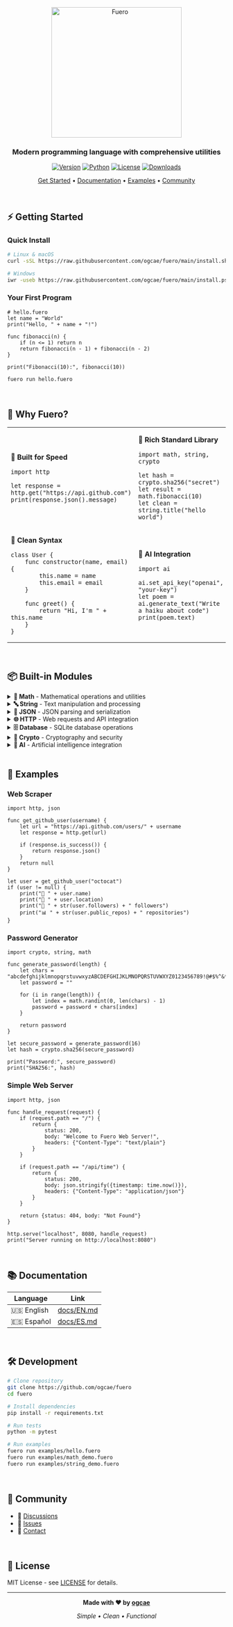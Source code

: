 <div align="center">

<picture>
  <source media="(prefers-color-scheme: dark)" srcset="https://raw.githubusercontent.com/ogcae/fuero/main/.github/logo-dark.svg">
  <img alt="Fuero" src="https://raw.githubusercontent.com/ogcae/fuero/main/.github/logo-light.svg" width="300">
</picture>

<h3>Modern programming language with comprehensive utilities</h3>

[![Version](https://img.shields.io/badge/version-1.1.1-blue?style=flat-square)](https://github.com/ogcae/fuero/releases)
[![Python](https://img.shields.io/badge/python-3.8+-green?style=flat-square)](https://python.org)
[![License](https://img.shields.io/badge/license-MIT-orange?style=flat-square)](LICENSE)
[![Downloads](https://img.shields.io/github/downloads/ogcae/fuero/total?style=flat-square)](https://github.com/ogcae/fuero/releases)

[Get Started](#-getting-started) • [Documentation](docs/EN.md) • [Examples](#-examples) • [Community](#-community)

</div>

<br>

## ⚡ Getting Started

### Quick Install

```bash
# Linux & macOS
curl -sSL https://raw.githubusercontent.com/ogcae/fuero/main/install.sh | bash

# Windows
iwr -useb https://raw.githubusercontent.com/ogcae/fuero/main/install.ps1 | iex
```

### Your First Program

```fuero
# hello.fuero
let name = "World"
print("Hello, " + name + "!")

func fibonacci(n) {
    if (n <= 1) return n
    return fibonacci(n - 1) + fibonacci(n - 2)
}

print("Fibonacci(10):", fibonacci(10))
```

```bash
fuero run hello.fuero
```

<br>

## 🎯 Why Fuero?

<table>
<tr>
<td width="50%">

**🚀 Built for Speed**
```fuero
import http

let response = http.get("https://api.github.com")
print(response.json().message)
```

</td>
<td width="50%">

**🧮 Rich Standard Library**
```fuero
import math, string, crypto

let hash = crypto.sha256("secret")
let result = math.fibonacci(10)
let clean = string.title("hello world")
```

</td>
</tr>
<tr>
<td>

**🎨 Clean Syntax**
```fuero
class User {
    func constructor(name, email) {
        this.name = name
        this.email = email
    }
    
    func greet() {
        return "Hi, I'm " + this.name
    }
}
```

</td>
<td>

**🤖 AI Integration**
```fuero
import ai

ai.set_api_key("openai", "your-key")
let poem = ai.generate_text("Write a haiku about code")
print(poem.text)
```

</td>
</tr>
</table>

<br>

## 📦 Built-in Modules

<details>
<summary><strong>🧮 Math</strong> - Mathematical operations and utilities</summary>

```fuero
import math

print(math.sqrt(16))        # 4.0
print(math.random())        # Random 0-1
print(math.fibonacci(10))   # 55
print(math.is_prime(17))    # true
print(math.factorial(5))    # 120
```

</details>

<details>
<summary><strong>🔤 String</strong> - Text manipulation and processing</summary>

```fuero
import string

let text = "Hello World"
print(string.upper(text))           # "HELLO WORLD"
print(string.reverse(text))         # "dlroW olleH"
print(string.word_count(text))      # 2
print(string.is_palindrome("mom"))  # true
print(string.slug(text))            # "hello-world"
```

</details>

<details>
<summary><strong>📄 JSON</strong> - JSON parsing and serialization</summary>

```fuero
import json

let user = {name: "Alice", age: 30, active: true}
let json_str = json.stringify(user)
let parsed = json.parse(json_str)

json.save_file(user, "user.json")
let loaded = json.load_file("user.json")
```

</details>

<details>
<summary><strong>🌐 HTTP</strong> - Web requests and API integration</summary>

```fuero
import http

# GET request
let response = http.get("https://api.github.com/users/octocat")
if (response.is_success()) {
    let user = response.json()
    print("Name:", user.name)
    print("Followers:", user.followers)
}

# POST request
let data = {title: "Hello", body: "World"}
let post_response = http.post_json("https://httpbin.org/post", data)
```

</details>

<details>
<summary><strong>🗄️ Database</strong> - SQLite database operations</summary>

```fuero
import database

database.connect_sqlite("app.db")

database.create_table("users", {
    id: "INTEGER PRIMARY KEY",
    name: "TEXT NOT NULL",
    email: "TEXT UNIQUE"
})

let user_id = database.insert("users", {
    name: "John Doe", 
    email: "john@example.com"
})

let users = database.select("users", where: "name LIKE ?", where_params: ["%John%"])
```

</details>

<details>
<summary><strong>🔐 Crypto</strong> - Cryptography and security</summary>

```fuero
import crypto

# Hashing
let hash = crypto.sha256("secret message")
let md5 = crypto.md5("data")

# Encryption
let key = crypto.generate_key()
let encrypted = crypto.encrypt("confidential", key)
let decrypted = crypto.decrypt(encrypted, key)

# Password hashing
let password_hash = crypto.hash_password("mypassword")
let is_valid = crypto.verify_password("mypassword", password_hash)
```

</details>

<details>
<summary><strong>🤖 AI</strong> - Artificial intelligence integration</summary>

```fuero
import ai

ai.set_api_key("openai", "your-api-key")

# Text generation
let story = ai.generate_text("Write a short story about a robot")
print(story.text)

# Sentiment analysis
let sentiment = ai.analyze_sentiment("I love programming!")
print("Sentiment:", sentiment.sentiment)  # "positive"
print("Confidence:", sentiment.confidence)  # 0.95
```

</details>

<br>

## 🚀 Examples

### Web Scraper
```fuero
import http, json

func get_github_user(username) {
    let url = "https://api.github.com/users/" + username
    let response = http.get(url)
    
    if (response.is_success()) {
        return response.json()
    }
    return null
}

let user = get_github_user("octocat")
if (user != null) {
    print("👤 " + user.name)
    print("📍 " + user.location)
    print("👥 " + str(user.followers) + " followers")
    print("📊 " + str(user.public_repos) + " repositories")
}
```

### Password Generator
```fuero
import crypto, string, math

func generate_password(length) {
    let chars = "abcdefghijklmnopqrstuvwxyzABCDEFGHIJKLMNOPQRSTUVWXYZ0123456789!@#$%^&*"
    let password = ""
    
    for (i in range(length)) {
        let index = math.randint(0, len(chars) - 1)
        password = password + chars[index]
    }
    
    return password
}

let secure_password = generate_password(16)
let hash = crypto.sha256(secure_password)

print("Password:", secure_password)
print("SHA256:", hash)
```

### Simple Web Server
```fuero
import http, json

func handle_request(request) {
    if (request.path == "/") {
        return {
            status: 200,
            body: "Welcome to Fuero Web Server!",
            headers: {"Content-Type": "text/plain"}
        }
    }
    
    if (request.path == "/api/time") {
        return {
            status: 200,
            body: json.stringify({timestamp: time.now()}),
            headers: {"Content-Type": "application/json"}
        }
    }
    
    return {status: 404, body: "Not Found"}
}

http.serve("localhost", 8080, handle_request)
print("Server running on http://localhost:8080")
```

<br>

## 📚 Documentation

| Language | Link |
|----------|------|
| 🇺🇸 English | [docs/EN.md](docs/EN.md) |
| 🇪🇸 Español | [docs/ES.md](docs/ES.md) |

<br>

## 🛠️ Development

```bash
# Clone repository
git clone https://github.com/ogcae/fuero
cd fuero

# Install dependencies
pip install -r requirements.txt

# Run tests
python -m pytest

# Run examples
fuero run examples/hello.fuero
fuero run examples/math_demo.fuero
fuero run examples/string_demo.fuero
```

<br>

## 🤝 Community

- 💬 [Discussions](https://github.com/ogcae/fuero/discussions)
- 🐛 [Issues](https://github.com/ogcae/fuero/issues)
- 📧 [Contact](mailto:ogcae@example.com)

<br>

## 📄 License

MIT License - see [LICENSE](LICENSE) for details.

---

<div align="center">

**Made with ❤️ by [ogcae](https://github.com/ogcae)**

*Simple • Clean • Functional*

</div>
